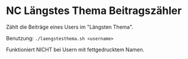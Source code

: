 # NC Längstes Thema Beitragszähler
Zählt die Beiträge eines Users im "Längsten Thema".

Benutzung: `./laengstesthema.sh <username>`

Funktioniert NICHT bei Usern mit fettgedrucktem Namen.
